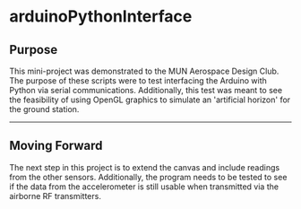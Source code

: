 # arduinoPythonInterface

## Purpose

This mini-project was demonstrated to the MUN Aerospace Design Club. The purpose of these scripts were to test interfacing the Arduino
with Python via serial communications. Additionally, this test was meant to see the feasibility of using OpenGL graphics to simulate 
an 'artificial horizon' for the ground station. 

---

## Moving Forward

The next step in this project is to extend the canvas and include readings from the other sensors. Additionally, the program needs to be 
tested to see if the data from the accelerometer is still usable when transmitted via the airborne RF transmitters. 
